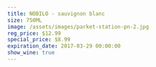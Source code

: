 ```yaml
---
title: NOBILO - sauvignon blanc
size: 750ML
image: /assets/images/parket-station-pn-2.jpg
reg_price: $12.99
special_price: $8.99
expiration_date: 2017-03-29 00:00:00
show_wine: true
---
```



